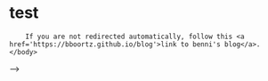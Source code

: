 
# test
<!--
<!DOCTYPE HTML>
<html lang="en-US">
    <head>
        <meta charset="UTF-8">
        <meta http-equiv="refresh" content="0; url=https://bboortz.github.io/blog">
        <script type="text/javascript">
            window.location.href = "https://bboortz.github.io/blog"
        </script>
        <title>Page Redirection</title>
    </head>
    <body>
        <!-- Note: don't tell people to `click` the link, just tell them that it is a link. -->
        If you are not redirected automatically, follow this <a href='https://bboortz.github.io/blog'>link to benni's blog</a>.
    </body>
</html>
-->
